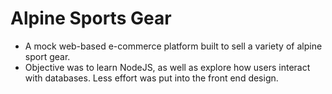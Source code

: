 # Alpine Sports Gear
- A mock web-based e-commerce platform built to sell a variety of alpine sport gear.
- Objective was to learn NodeJS, as well as explore how users interact with databases. Less effort was put into the front end design.
